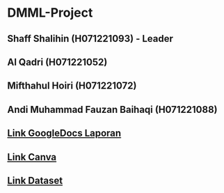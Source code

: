 # DMML-Project

## Shaff Shalihin (H071221093) - Leader
## Al Qadri (H071221052)
## Mifthahul Hoiri (H071221072)
## Andi Muhammad Fauzan Baihaqi (H071221088)


## [Link GoogleDocs Laporan](https://docs.google.com/document/d/1TVnqlBXHyk6kpmUoGUJ_rBVPX9myTUFeui9mvvBQaKw/edit)
## [Link Canva](https://www.canva.com/design/DAGIB3lu7VQ/XK07LeRy64kijz55Tk-aIA/edit?utm_content=DAGIB3lu7VQ&utm_campaign=designshare&utm_medium=link2&utm_source=sharebutton)
## [Link Dataset](https://www.kaggle.com/datasets/lakshmi25npathi/imdb-dataset-of-50k-movie-reviews)
